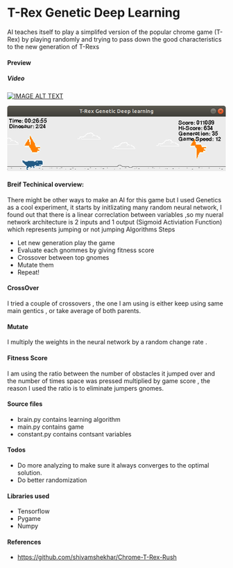 # T-Rex Genetic Deep Learning
AI teaches  itself to play a simplifed version of the popular chrome game (T-Rex) by  playing randomly and trying to pass down the good characteristics to the new generation of T-Rexs
 
#### Preview
##### Video
 [![IMAGE ALT TEXT](http://img.youtube.com/vi/jrZHeL53xu4/0.jpg)](https://www.youtube.com/watch?v=jrZHeL53xu4)
 
 ![alt text](https://raw.githubusercontent.com/Hiasat/trex-genetic-deeplearning/master/with_birds.png)
#### Breif Techinical overview:
There might be other ways to make an AI for this game but I used Genetics as a cool experiment, it starts by initlizating many random neural network, I found out that there is a linear correclation between variables ,so my nueral network architecture is 2 inputs and 1 output (Sigmoid Activiation Function) which represents jumping or not
jumping
Algorithms Steps
- Let new generation play the game
- Evaluate each gnommes by giving fitness score
- Crossover between top gnomes
- Mutate them
- Repeat!
 
#### CrossOver
I tried  a couple of crossovers , the one I am using is either keep using same main gentics , or take average of both parents.
#### Mutate
I multiply the weights in the neural network by a random change rate .
#### Fitness Score
I am using the ratio between the number of obstacles it jumped over and the number of times space was pressed multiplied by game score , the reason I used the ratio is to eliminate jumpers gnomes.
 
#### Source files
- brain.py contains learning algorithm
- main.py contains game
- constant.py contains contsant variables
 
#### Todos
 - Do more analyzing to make sure it always converges to the optimal solution.
 - Do better randomization
 
#### Libraries used
- Tensorflow 
- Pygame
- Numpy
#### References
- https://github.com/shivamshekhar/Chrome-T-Rex-Rush

